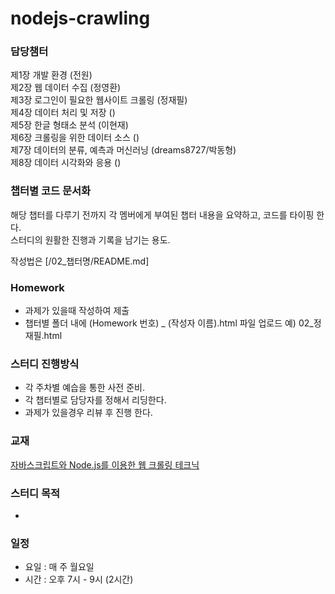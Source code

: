 # nodejs-crawling

### 담당챔터
제1장 개발 환경 (전원)  
제2장 웹 데이터 수집 (정영환)  
제3장 로그인이 필요한 웹사이트 크롤링 (정재필)  
제4장 데이터 처리 및 저장 ()  
제5장 한글 형태소 분석 (이현재)  
제6장 크롤링을 위한 데이터 소스 ()  
제7장 데이터의 분류, 예측과 머신러닝 (dreams8727/박동형)  
제8장 데이터 시각화와 응용 ()  

### 챕터별 코드 문서화
해당 챕터를 다루기 전까지 각 멤버에게 부여된 챕터 내용을 요약하고, 코드를 타이핑 한다.  
스터디의 원활한 진행과 기록을 남기는 용도.

작성법은 [/02_챕터명/README.md]

### Homework
- 과제가 있을때 작성하여 제출
- 챕터별 폴더 내에 (Homework 번호) _ (작성자 이름).html 파일 업로드 예) 02_정재필.html

### 스터디 진행방식
- 각 주차별 예습을 통한 사전 준비.
- 각 챕터별로 담당자를 정해서 리딩한다.
- 과제가 있을경우 리뷰 후 진행 한다.

### 교재
[자바스크립트와 Node.js를 이용한 웹 크롤링 테크닉](http://www.kyobobook.co.kr/product/detailViewKor.laf?mallGb=KOR&ejkGb=KOR&orderClick=LEB&barcode=9791185890661)


### 스터디 목적
- 

### 일정
- 요일 : 매 주 월요일
- 시간 : 오후 7시 - 9시 (2시간)

